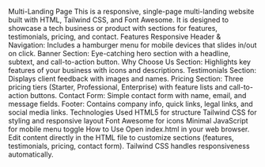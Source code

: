 Multi-Landing Page
This is a responsive, single-page multi-landing website built with HTML, Tailwind CSS, and Font Awesome. It is designed to showcase a tech business or product with sections for features, testimonials, pricing, and contact.
Features
Responsive Header & Navigation:
Includes a hamburger menu for mobile devices that slides in/out on click.
Banner Section:
Eye-catching hero section with a headline, subtext, and call-to-action button.
Why Choose Us Section:
Highlights key features of your business with icons and descriptions.
Testimonials Section:
Displays client feedback with images and names.
Pricing Section:
Three pricing tiers (Starter, Professional, Enterprise) with feature lists and call-to-action buttons.
Contact Form:
Simple contact form with name, email, and message fields.
Footer:
Contains company info, quick links, legal links, and social media links.
Technologies Used
HTML5 for structure
Tailwind CSS for styling and responsive layout
Font Awesome for icons
Minimal JavaScript for mobile menu toggle
How to Use
Open index.html in your web browser.
Edit content directly in the HTML file to customize sections (features, testimonials, pricing, contact form).
Tailwind CSS handles responsiveness automatically.
